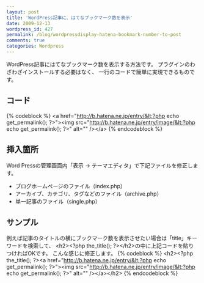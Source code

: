 ```yaml
---
layout: post
title: 'WordPress記事に、はてなブックマーク数を表示'
date: 2009-12-13
wordpress_id: 427
permalink: /blog/wordpressdisplay-hatena-bookmark-number-to-post
comments: true
categories: Wordpress
---
```

WordPress記事にはてなブックマーク数を表示する方法です。
プラグインのわざわざインストールする必要はなく、
一行のコードで簡単に実現できるものです。

## コード
{% codeblock %}
&lt;a href="http://b.hatena.ne.jp/entry/&lt;?php echo get_permalink(); ?&gt;"&gt;&lt;img src="http://b.hatena.ne.jp/entry/image/&lt;?php echo get_permalink(); ?&gt;" alt="" /&gt;&lt;/a&gt;
{% endcodeblock %}
## 挿入箇所
Word Pressの管理画面内「表示 -> テーマエディタ」で下記ファイルを修正します。
+  ブログホームページのファイル（index.php）
+  アーカイブ、カテゴリ、タグなどのファイル（archive.php）
+  単一記事のファイル（single.php）

## サンプル
例えば記事のタイトルの横にブックマーク数を表示させたい場合は「title」キーワードを検索して、
&lt;h2&gt;&lt;?php the_title(); ?&gt;&lt;/h2&gt;の中に上記コードを貼りつければOKです。
こんな感じに修正します。
{% codeblock %}
&lt;h2&gt;&lt;?php the_title(); ?&gt;&lt;a href="http://b.hatena.ne.jp/entry/&lt;?php echo get_permalink(); ?&gt;"&gt;&lt;img src="http://b.hatena.ne.jp/entry/image/&lt;?php echo get_permalink(); ?&gt;" alt="" /&gt;&lt;/a&gt;&lt;/h2&gt;
{% endcodeblock %}
